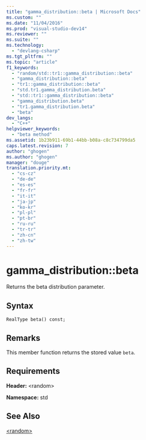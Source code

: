 ```yaml
---
title: "gamma_distribution::beta | Microsoft Docs"
ms.custom: ""
ms.date: "11/04/2016"
ms.prod: "visual-studio-dev14"
ms.reviewer: ""
ms.suite: ""
ms.technology: 
  - "devlang-csharp"
ms.tgt_pltfrm: ""
ms.topic: "article"
f1_keywords: 
  - "random/std::tr1::gamma_distribution::beta"
  - "gamma_distribution::beta"
  - "tr1::gamma_distribution::beta"
  - "std.tr1.gamma_distribution.beta"
  - "std::tr1::gamma_distribution::beta"
  - "gamma_distribution.beta"
  - "tr1.gamma_distribution.beta"
  - "beta"
dev_langs: 
  - "C++"
helpviewer_keywords: 
  - "beta method"
ms.assetid: 1b23b911-69b1-44bb-b08a-c8c734799da5
caps.latest.revision: 7
author: "ghogen"
ms.author: "ghogen"
manager: "douge"
translation.priority.mt: 
  - "cs-cz"
  - "de-de"
  - "es-es"
  - "fr-fr"
  - "it-it"
  - "ja-jp"
  - "ko-kr"
  - "pl-pl"
  - "pt-br"
  - "ru-ru"
  - "tr-tr"
  - "zh-cn"
  - "zh-tw"
---
```

# gamma_distribution::beta
Returns the beta distribution parameter.  
  
## Syntax  
  
```  
RealType beta() const;  
```  
  
## Remarks  
 This member function returns the stored value `beta`.  
  
## Requirements  
 **Header:** \<random>  
  
 **Namespace:** std  
  
## See Also  
 [\<random>](../Topic/%3Crandom%3E.md)